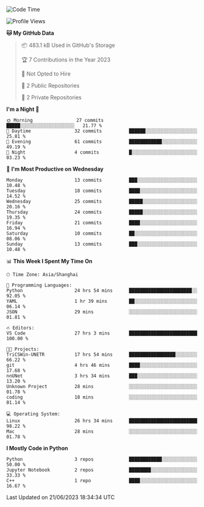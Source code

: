 <!--START_SECTION:waka-->
![Code Time](http://img.shields.io/badge/Code%20Time-211%20hrs%201%20min-blue)

![Profile Views](http://img.shields.io/badge/Profile%20Views-0-blue)

**🐱 My GitHub Data** 

> 📦 483.1 kB Used in GitHub's Storage 
 > 
> 🏆 7 Contributions in the Year 2023
 > 
> 🚫 Not Opted to Hire
 > 
> 📜 2 Public Repositories 
 > 
> 🔑 2 Private Repositories 
 > 
**I'm a Night 🦉** 

```text
🌞 Morning                27 commits          █████░░░░░░░░░░░░░░░░░░░░   21.77 % 
🌆 Daytime                32 commits          ██████░░░░░░░░░░░░░░░░░░░   25.81 % 
🌃 Evening                61 commits          ████████████░░░░░░░░░░░░░   49.19 % 
🌙 Night                  4 commits           █░░░░░░░░░░░░░░░░░░░░░░░░   03.23 % 
```
📅 **I'm Most Productive on Wednesday** 

```text
Monday                   13 commits          ███░░░░░░░░░░░░░░░░░░░░░░   10.48 % 
Tuesday                  18 commits          ████░░░░░░░░░░░░░░░░░░░░░   14.52 % 
Wednesday                25 commits          █████░░░░░░░░░░░░░░░░░░░░   20.16 % 
Thursday                 24 commits          █████░░░░░░░░░░░░░░░░░░░░   19.35 % 
Friday                   21 commits          ████░░░░░░░░░░░░░░░░░░░░░   16.94 % 
Saturday                 10 commits          ██░░░░░░░░░░░░░░░░░░░░░░░   08.06 % 
Sunday                   13 commits          ███░░░░░░░░░░░░░░░░░░░░░░   10.48 % 
```


📊 **This Week I Spent My Time On** 

```text
🕑︎ Time Zone: Asia/Shanghai

💬 Programming Languages: 
Python                   24 hrs 54 mins      ███████████████████████░░   92.05 % 
YAML                     1 hr 39 mins        ██░░░░░░░░░░░░░░░░░░░░░░░   06.14 % 
JSON                     29 mins             ░░░░░░░░░░░░░░░░░░░░░░░░░   01.81 % 

🔥 Editors: 
VS Code                  27 hrs 3 mins       █████████████████████████   100.00 % 

🐱‍💻 Projects: 
TriCSWin-UNETR           17 hrs 54 mins      █████████████████░░░░░░░░   66.22 % 
git                      4 hrs 46 mins       ████░░░░░░░░░░░░░░░░░░░░░   17.68 % 
nnUNet                   3 hrs 34 mins       ███░░░░░░░░░░░░░░░░░░░░░░   13.20 % 
Unknown Project          28 mins             ░░░░░░░░░░░░░░░░░░░░░░░░░   01.78 % 
coding                   18 mins             ░░░░░░░░░░░░░░░░░░░░░░░░░   01.14 % 

💻 Operating System: 
Linux                    26 hrs 34 mins      █████████████████████████   98.22 % 
Mac                      28 mins             ░░░░░░░░░░░░░░░░░░░░░░░░░   01.78 % 
```

**I Mostly Code in Python** 

```text
Python                   3 repos             ████████████░░░░░░░░░░░░░   50.00 % 
Jupyter Notebook         2 repos             ████████░░░░░░░░░░░░░░░░░   33.33 % 
C++                      1 repo              ████░░░░░░░░░░░░░░░░░░░░░   16.67 % 
```




 Last Updated on 21/06/2023 18:34:34 UTC
<!--END_SECTION:waka-->
